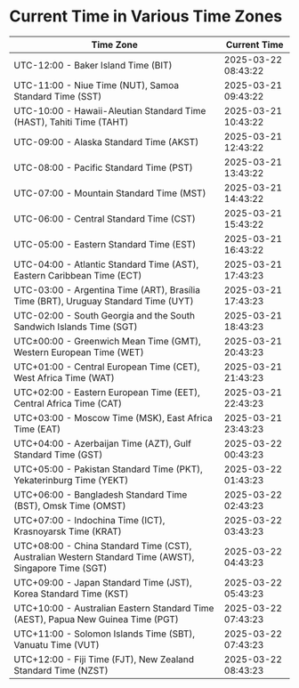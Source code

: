 # Current Time in Various Time Zones

| Time Zone | Current Time |
|-----------|--------------|
| UTC-12:00 - Baker Island Time (BIT) | 2025-03-22 08:43:22 |
| UTC-11:00 - Niue Time (NUT), Samoa Standard Time (SST) | 2025-03-21 09:43:22 |
| UTC-10:00 - Hawaii-Aleutian Standard Time (HAST), Tahiti Time (TAHT) | 2025-03-21 10:43:22 |
| UTC-09:00 - Alaska Standard Time (AKST) | 2025-03-21 12:43:22 |
| UTC-08:00 - Pacific Standard Time (PST) | 2025-03-21 13:43:22 |
| UTC-07:00 - Mountain Standard Time (MST) | 2025-03-21 14:43:22 |
| UTC-06:00 - Central Standard Time (CST) | 2025-03-21 15:43:22 |
| UTC-05:00 - Eastern Standard Time (EST) | 2025-03-21 16:43:22 |
| UTC-04:00 - Atlantic Standard Time (AST), Eastern Caribbean Time (ECT) | 2025-03-21 17:43:23 |
| UTC-03:00 - Argentina Time (ART), Brasília Time (BRT), Uruguay Standard Time (UYT) | 2025-03-21 17:43:23 |
| UTC-02:00 - South Georgia and the South Sandwich Islands Time (SGT) | 2025-03-21 18:43:23 |
| UTC±00:00 - Greenwich Mean Time (GMT), Western European Time (WET) | 2025-03-21 20:43:23 |
| UTC+01:00 - Central European Time (CET), West Africa Time (WAT) | 2025-03-21 21:43:23 |
| UTC+02:00 - Eastern European Time (EET), Central Africa Time (CAT) | 2025-03-21 22:43:23 |
| UTC+03:00 - Moscow Time (MSK), East Africa Time (EAT) | 2025-03-21 23:43:23 |
| UTC+04:00 - Azerbaijan Time (AZT), Gulf Standard Time (GST) | 2025-03-22 00:43:23 |
| UTC+05:00 - Pakistan Standard Time (PKT), Yekaterinburg Time (YEKT) | 2025-03-22 01:43:23 |
| UTC+06:00 - Bangladesh Standard Time (BST), Omsk Time (OMST) | 2025-03-22 02:43:23 |
| UTC+07:00 - Indochina Time (ICT), Krasnoyarsk Time (KRAT) | 2025-03-22 03:43:23 |
| UTC+08:00 - China Standard Time (CST), Australian Western Standard Time (AWST), Singapore Time (SGT) | 2025-03-22 04:43:23 |
| UTC+09:00 - Japan Standard Time (JST), Korea Standard Time (KST) | 2025-03-22 05:43:23 |
| UTC+10:00 - Australian Eastern Standard Time (AEST), Papua New Guinea Time (PGT) | 2025-03-22 07:43:23 |
| UTC+11:00 - Solomon Islands Time (SBT), Vanuatu Time (VUT) | 2025-03-22 07:43:23 |
| UTC+12:00 - Fiji Time (FJT), New Zealand Standard Time (NZST) | 2025-03-22 08:43:23 |
